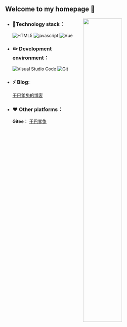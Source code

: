 ## Welcome to my homepage :wave: 

<img align="right" width="50%" src="https://github-readme-stats-ouuan.vercel.app/api?username=cloudhao1999&theme=transparent&show_icons=true">

- ### 🔨Technology stack：

  ![HTML5](https://img.shields.io/badge/-HTML5-E34F26?style=flat-square&logo=html5&logoColor=white) ![javascript](https://img.shields.io/badge/-JavaScript-3776AB?style=flat-square&logo=javascript&logoColor=white) ![Vue](https://img.shields.io/badge/-Vue-20BB87?style=flat-square&logo=vue.js&logoColor=white)    

- ### ✏️ **Development environment：**

  ![Visual Studio Code](https://img.shields.io/badge/-Visual_Studio_Code-007ACC?style=flat-square&logo=visual-studio-code&logoColor=white) ![Git](https://img.shields.io/badge/-Git-F05032?style=flat-square&logo=git&logoColor=white) 


- ### ⚡ **Blog:** 

  [干巴爹兔的博客](https://cloudhao.top/#/)

- ### ❤ **Other platforms：**

  **Gitee：** [干巴爹兔](https://gitee.com/cyh199910)

